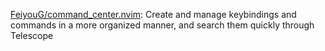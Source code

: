 

[FeiyouG/command_center.nvim](https://github.com/FeiyouG/command_center.nvim): Create and manage keybindings and commands in a more organized manner, and search them quickly through Telescope






